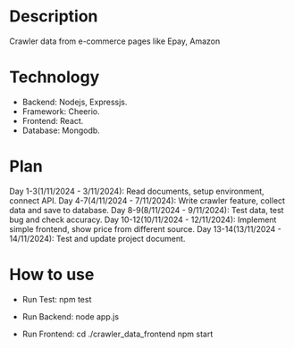 # Description

Crawler data from e-commerce pages like Epay, Amazon

# Technology

- Backend: Nodejs, Expressjs.
- Framework: Cheerio.
- Frontend: React.
- Database: Mongodb.

# Plan

Day 1-3(1/11/2024 - 3/11/2024): Read documents, setup environment, connect API.
Day 4-7(4/11/2024 - 7/11/2024): Write crawler feature, collect data and save to database.
Day 8-9(8/11/2024 - 9/11/2024): Test data, test bug and check accuracy.
Day 10-12(10/11/2024 - 12/11/2024): Implement simple frontend, show price from different source.
Day 13-14(13/11/2024 - 14/11/2024): Test and update project document.

# How to use

- Run Test:
  npm test

- Run Backend:
  node app.js
- Run Frontend:
  cd ./crawler_data_frontend
  npm start
